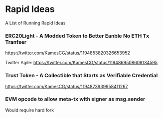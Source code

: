 # Rapid Ideas
A List of Running Rapid Ideas


### ERC20Light - A Modded Token to Better Eanble No ETH Tx Tranfser
https://twitter.com/KamesCG/status/1194853820326653952

Twitter Agile: https://twitter.com/KamesCG/status/1194869508609134595

### Trust Token - A Collectible that Starts as Verifiable Credential
https://twitter.com/KamesCG/status/1194873939958411267

### EVM opcode to allow meta-tx with signer as msg.sender
Would require hard fork
